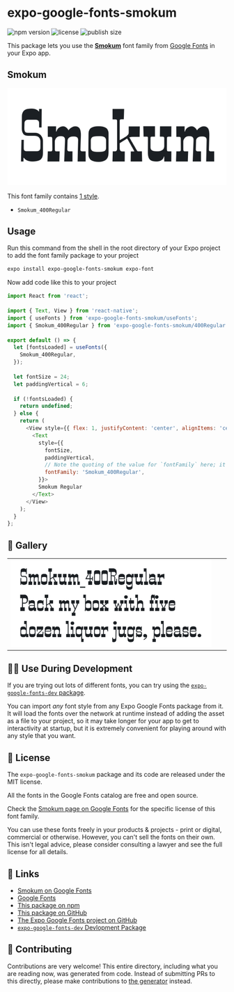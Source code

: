 # expo-google-fonts-smokum

![npm version](https://flat.badgen.net/npm/v/expo-google-fonts-smokum)
![license](https://flat.badgen.net/github/license/expo/google-fonts)
![publish size](https://flat.badgen.net/packagephobia/install/expo-google-fonts-smokum)

This package lets you use the [**Smokum**](https://fonts.google.com/specimen/Smokum) font family from [Google Fonts](https://fonts.google.com/) in your Expo app.

## Smokum

![Smokum](./font-family.png)

This font family contains [1 style](#-gallery).

- `Smokum_400Regular`

## Usage

Run this command from the shell in the root directory of your Expo project to add the font family package to your project
```sh
expo install expo-google-fonts-smokum expo-font
```

Now add code like this to your project
```js
import React from 'react';

import { Text, View } from 'react-native';
import { useFonts } from 'expo-google-fonts-smokum/useFonts';
import { Smokum_400Regular } from 'expo-google-fonts-smokum/400Regular';

export default () => {
  let [fontsLoaded] = useFonts({
    Smokum_400Regular,
  });

  let fontSize = 24;
  let paddingVertical = 6;

  if (!fontsLoaded) {
    return undefined;
  } else {
    return (
      <View style={{ flex: 1, justifyContent: 'center', alignItems: 'center' }}>
        <Text
          style={{
            fontSize,
            paddingVertical,
            // Note the quoting of the value for `fontFamily` here; it expects a string!
            fontFamily: 'Smokum_400Regular',
          }}>
          Smokum Regular
        </Text>
      </View>
    );
  }
};

```

## 🔡 Gallery


||||
|-|-|-|
|![Smokum_400Regular](.//400Regular/Smokum_400Regular.ttf.png)||||


## 👩‍💻 Use During Development

If you are trying out lots of different fonts, you can try using the [`expo-google-fonts-dev` package](https://github.com/freeboub/google-fonts/tree/master/font-packages/dev#readme).

You can import *any* font style from any Expo Google Fonts package from it. It will load the fonts
over the network at runtime instead of adding the asset as a file to your project, so it may take longer
for your app to get to interactivity at startup, but it is extremely convenient
for playing around with any style that you want.

## 📖 License

The `expo-google-fonts-smokum` package and its code are released under the MIT license.

All the fonts in the Google Fonts catalog are free and open source.

Check the [Smokum page on Google Fonts](https://fonts.google.com/specimen/Smokum) for the specific license of this font family.

You can use these fonts freely in your products & projects - print or digital, commercial or otherwise. However, you can't sell the fonts on their own. This isn't legal advice, please consider consulting a lawyer and see the full license for all details.

## 🔗 Links

- [Smokum on Google Fonts](https://fonts.google.com/specimen/Smokum)
- [Google Fonts](https://fonts.google.com/)
- [This package on npm](https://www.npmjs.com/package/expo-google-fonts-smokum)
- [This package on GitHub](https://github.com/freeboub/google-fonts/tree/master/font-packages/smokum)
- [The Expo Google Fonts project on GitHub](https://github.com/freeboub/google-fonts)
- [`expo-google-fonts-dev` Devlopment Package](https://github.com/freeboub/google-fonts/tree/master/font-packages/dev)

## 🤝 Contributing

Contributions are very welcome! This entire directory, including what you are reading now, was generated from code. Instead of submitting PRs to this directly, please make contributions to [the generator](https://github.com/freeboub/google-fonts/tree/master/packages/generator) instead.
